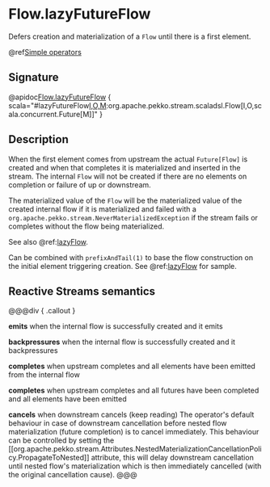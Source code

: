 # Flow.lazyFutureFlow

Defers creation and materialization of a `Flow` until there is a first element.

@ref[Simple operators](../index.md#simple-operators)

## Signature

@apidoc[Flow.lazyFutureFlow](Flow$) { scala="#lazyFutureFlow[I,O,M](create:()=&gt;scala.concurrent.Future[org.apache.pekko.stream.scaladsl.Flow[I,O,M]]):org.apache.pekko.stream.scaladsl.Flow[I,O,scala.concurrent.Future[M]]" }


## Description

When the first element comes from upstream the actual `Future[Flow]` is created and when that completes it is materialized
and inserted in the stream.
The internal `Flow` will not be created if there are no elements on completion or failure of up or downstream.

The materialized value of the `Flow` will be the materialized value of the created internal flow if it is materialized
and failed with a `org.apache.pekko.stream.NeverMaterializedException` if the stream fails or completes without the flow being materialized.

See also @ref:[lazyFlow](lazyFlow.md).

Can be combined with `prefixAndTail(1)` to base the flow construction on the initial element triggering creation.
See @ref:[lazyFlow](lazyFlow.md) for sample.

## Reactive Streams semantics

@@@div { .callout }

**emits** when the internal flow is successfully created and it emits

**backpressures** when the internal flow is successfully created and it backpressures

**completes** when upstream completes and all elements have been emitted from the internal flow

**completes** when upstream completes and all futures have been completed and all elements have been emitted

**cancels** when downstream cancels (keep reading)
    The operator's default behaviour in case of downstream cancellation before nested flow materialization (future completion) is to cancel immediately.
     This behaviour can be controlled by setting the [[org.apache.pekko.stream.Attributes.NestedMaterializationCancellationPolicy.PropagateToNested]] attribute,
    this will delay downstream cancellation until nested flow's materialization which is then immediately cancelled (with the original cancellation cause).
@@@

